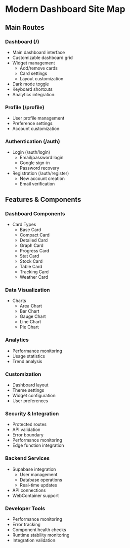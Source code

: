 # Modern Dashboard Site Map

## Main Routes

### Dashboard (/)

- Main dashboard interface
- Customizable dashboard grid
- Widget management
  - Add/remove cards
  - Card settings
  - Layout customization
- Dark mode toggle
- Keyboard shortcuts
- Analytics integration

### Profile (/profile)

- User profile management
- Preference settings
- Account customization

### Authentication (/auth)

- Login (/auth/login)
  - Email/password login
  - Google sign-in
  - Password recovery
- Registration (/auth/register)
  - New account creation
  - Email verification

## Features & Components

### Dashboard Components

- Card Types
  - Base Card
  - Compact Card
  - Detailed Card
  - Graph Card
  - Progress Card
  - Stat Card
  - Stock Card
  - Table Card
  - Tracking Card
  - Weather Card

### Data Visualization

- Charts
  - Area Chart
  - Bar Chart
  - Gauge Chart
  - Line Chart
  - Pie Chart

### Analytics

- Performance monitoring
- Usage statistics
- Trend analysis

### Customization

- Dashboard layout
- Theme settings
- Widget configuration
- User preferences

### Security & Integration

- Protected routes
- API validation
- Error boundary
- Performance monitoring
- Edge function integration

### Backend Services

- Supabase integration
  - User management
  - Database operations
  - Real-time updates
- API connections
- WebContainer support

### Developer Tools

- Performance monitoring
- Error tracking
- Component health checks
- Runtime stability monitoring
- Integration validation
